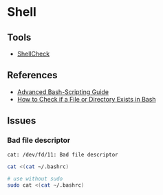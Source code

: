 # Shell

<!--
https://www.javatpoint.com/shell-script-parameters
-->

## Tools

- [ShellCheck](./shellcheck.md)

## References

- [Advanced Bash-Scripting Guide](http://tldp.org/LDP/abs/html/)
- [How to Check if a File or Directory Exists in Bash](https://linuxize.com/post/bash-check-if-file-exists/)

## Issues

### Bad file descriptor

```log
cat: /dev/fd/11: Bad file descriptor
```

```sh
cat <(cat ~/.bashrc)

# use without sudo
sudo cat <(cat ~/.bashrc)
```
